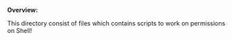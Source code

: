 **Overview:**

This directory consist of files which contains scripts to work on permissions on Shell!
